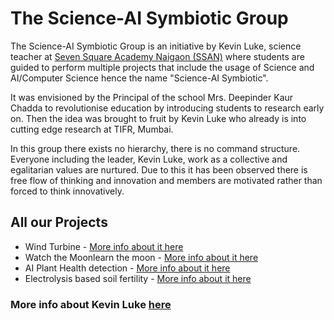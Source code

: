 # The Science-AI Symbiotic Group

The Science-AI Symbiotic Group is an initiative by Kevin Luke, science teacher at [Seven Square Academy Naigaon (SSAN)](https://naigaon.sevensquareacademy.org/) where students are guided to perform multiple projects that include the usage of Science and AI/Computer Science hence the name "Science-AI Symbiotic". 

It was envisioned by the Principal of the school Mrs. Deepinder Kaur Chadda to revolutionise education by introducing students to research early on. Then the idea was brought to fruit by Kevin Luke who already is into cutting edge research at TIFR, Mumbai.

In this group there exists no hierarchy, there is no command structure. Everyone including the leader, Kevin Luke, work as a collective and egalitarian values are nurtured. Due to this it has been observed there is free flow of thinking and innovation and members are motivated rather than forced to think innovatively.


## All our Projects

* Wind Turbine - [More info about it here](turbinefarm.md)
* Watch the Moonlearn the moon - [More info about it here](moonobservation.md)
* AI Plant Health detection - [More info about it here](planthealth.md)
* Electrolysis based soil fertility  - [More info about it here](soilfertility.md)

### More info about Kevin Luke [here](leader.md)

